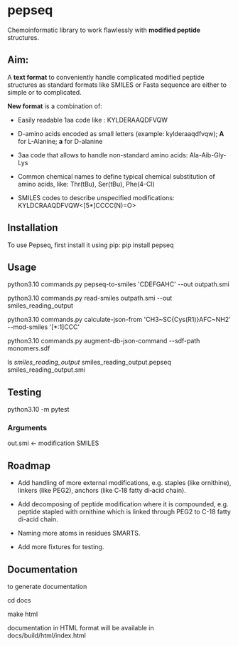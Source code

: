 # pepseq
Chemoinformatic library to work flawlessly with **modified peptide** structures.

## Aim:
A **text format** to conveniently handle complicated modified peptide structures as standard formats like SMILES or Fasta sequence are either to simple or to complicated.

**New format** is a combination of:

- Easily readable 1aa code like : 
KYLDERAAQDFVQW

- D-amino acids encoded as small letters (example: kylderaaqdfvqw); **A** for L-Alanine; **a** for D-alanine 

- 3aa code that allows to handle non-standard amino acids: 
Ala-Aib-Gly-Lys

- Common chemical names to define typical chemical substitution of amino acids, like: 
Thr(tBu), Ser(tBu), Phe(4-Cl)

- SMILES codes to describe unspecified modifications: 
KYLDCRAAQDFVQW<[5*]CCCC(N)=O>

## Installation
To use Pepseq, first install it using pip:
pip install pepseq

## Usage

python3.10 commands.py  pepseq-to-smiles 'CDEFGAHC' --out outpath.smi

python3.10 commands.py read-smiles outpath.smi --out smiles_reading_output

python3.10 commands.py  calculate-json-from  'CH3~SC{Cys(R1)}AFC~NH2' --mod-smiles '[*:1]CCC'

python3.10 commands.py augment-db-json-command --sdf-path monomers.sdf

ls *smiles_reading_output*
smiles_reading_output.pepseq  smiles_reading_output.smi
## Testing

python3.10 -m pytest

### Arguments
out.smi <- modification SMILES


## Roadmap
- Add handling of more external modifications, e.g. staples (like ornithine), linkers (like PEG2), anchors (like C‐18 fatty di‐acid chain).
- Add decomposing of peptide modification where it is compounded, e.g. peptide stapled with ornithine which is linked through PEG2 to
C-18 fatty di-acid chain.

- Naming more atoms in residues SMARTS.

- Add more fixtures for testing.
## Documentation

to generate documentation

cd docs

make html

documentation in HTML format will be available in docs/build/html/index.html

